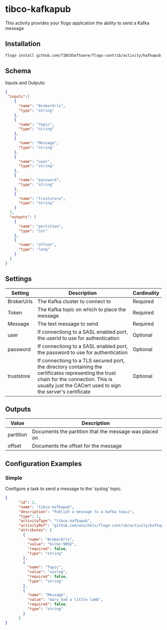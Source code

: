 # tibco-kafkapub
This activity provides your flogo application the ability to send a Kafka message


## Installation

```bash
flogo install github.com/TIBCOSoftware/flogo-contrib/activity/kafkapub
```

## Schema
Inputs and Outputs:

```json
{
 "inputs":[
    {
      "name": "BrokerUrls",
      "type": "string"
    },
    {
      "name": "Topic",
      "type": "string"
    },
    {
      "name": "Message",
      "type": "string"
    },
    {
      "name": "user",
      "type": "string"
    },
    {
      "name": "password",
      "type": "string"
    },
    {
      "name": "truststore",
      "type": "string"
    }
  ],
  "outputs": [
    {
      "name": "partition",
      "type": "int"
    },
    {
      "name": "offset",
      "type": "long"
    }
  ]
}
```
## Settings
| Setting    | Description                                                                                                                                                                                             | Cardinality |
|------------|---------------------------------------------------------------------------------------------------------------------------------------------------------------------------------------------------------|-------------|
| BrokerUrls | The Kafka cluster to connect to                                                                                                                                                                         | Required    |
| Token      | The Kafka topic on which to place the message                                                                                                                                                           | Required    |
| Message    | The text message to send                                                                                                                                                                                | Required    |
| user       | If connectiong to a SASL enabled port, the userid to use for authentication                                                                                                                             | Optional    |
| password   | If connectiong to a SASL enabled port, the password to use for authentication                                                                                                                           | Optional    |
| truststore | If connectiong to a TLS secured port, the directory containing the certificates representing the trust chain for the connection.  This is usually just the CACert used to sign the server's certificate | Optional    |

## Outputs
| Value     | Description                                            |
|-----------|--------------------------------------------------------|
| partition | Documents the partition that the message was placed on |
| offset    | Documents the offset for the message                   |

## Configuration Examples
### Simple
Configure a task to send a message to the 'syslog' topic.


```json
{
      "id": 2,
      "name": "tibco-kafkapub",
      "description": "Publish a message to a kafka topic",
      "type": 1,
      "activityType": "tibco-kafkapub",
      "activityRef": "github.com/wnichols/flogo-contrib/activity/kafkapub",
      "attributes": [
        {
          "name": "BrokerUrls",
          "value": "bilbo:9092",
          "required": false,
          "type": "string"
        },
        {
          "name": "Topic",
          "value": "syslog",
          "required": false,
          "type": "string"
        },
        {
          "name": "Message",
          "value": "mary had a little lamb",
          "required": false,
          "type": "string"
        }
      ]
}
```

